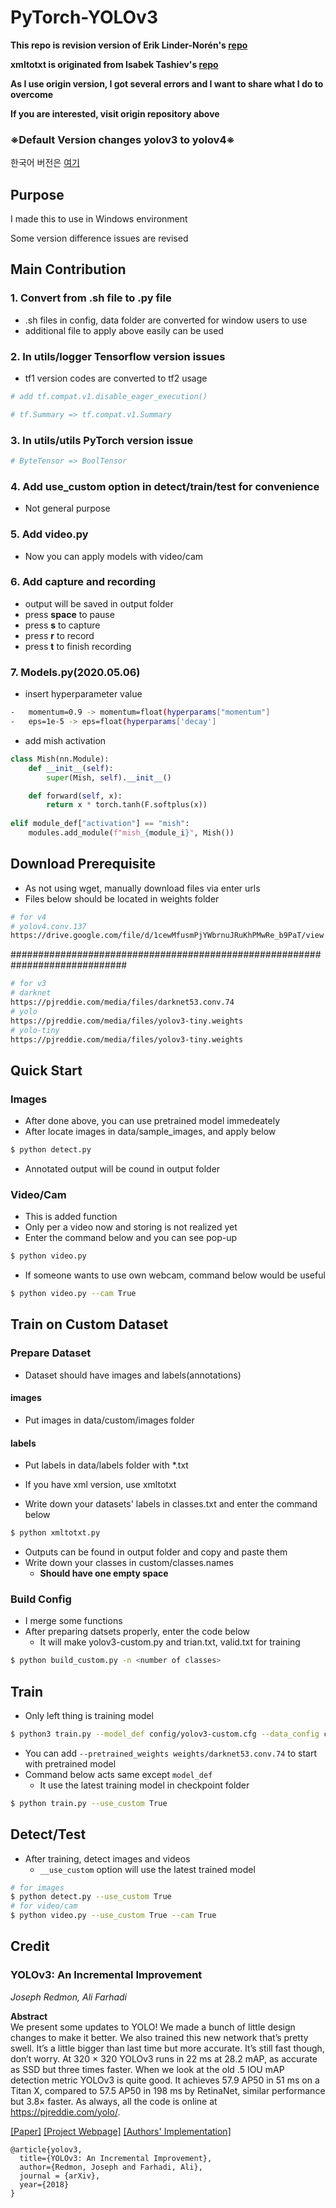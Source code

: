 # PyTorch-YOLOv3

**This repo is revision version of Erik Linder-Norén's [repo](https://github.com/eriklindernoren/PyTorch-YOLOv3)**

**xmltotxt is originated from Isabek Tashiev's [repo](https://github.com/Isabek/XmlToTxt)**

**As I use origin version, I got several errors and I want to share what I do to overcome**

**If you are interested, visit origin repository above**

### ※Default Version changes yolov3 to yolov4※

한국어 버전은 [여기](https://github.com/young31/PyTorch-YOLOv3/blob/master/README-kr.md)

## Purpose

I made this to use in Windows environment

Some version difference issues are revised

## Main Contribution

### 1. Convert from .sh file to .py file

-   .sh files in config, data folder are converted for window users to use
-   additional file to apply above easily can be used 

### 2. In utils/logger Tensorflow version issues

-   tf1 version codes are converted to tf2 usage

```python
# add tf.compat.v1.disable_eager_execution()

# tf.Summary => tf.compat.v1.Summary
```

### 3. In utils/utils PyTorch version issue

```python
# ByteTensor => BoolTensor
```

### 4. Add use_custom option in detect/train/test for convenience

-   Not general purpose

### 5. Add video.py 

-   Now you can apply models with video/cam 

### 6. Add capture and recording

-   output will be saved in output folder
-   press **space** to pause
-   press **s** to capture
-   press **r** to record
-   press **t** to finish recording

### 7. Models.py(2020.05.06)

-   insert hyperparameter value

```bash
-   momentum=0.9 -> momentum=float(hyperparams["momentum"]
-   eps=1e-5 -> eps=float(hyperparams['decay']
```

-   add mish activation

```python
class Mish(nn.Module):
    def __init__(self):
        super(Mish, self).__init__()

    def forward(self, x):
        return x * torch.tanh(F.softplus(x))
        
elif module_def["activation"] == "mish":
	modules.add_module(f"mish_{module_i}", Mish())
```


## Download Prerequisite

-   As not using wget, manually download files via enter urls
-   Files below should be located in weights folder

```bash
# for v4
# yolov4.conv.137
https://drive.google.com/file/d/1cewMfusmPjYWbrnuJRuKhPMwRe_b9PaT/view
```
#############################################################################

```bash
# for v3
# darknet
https://pjreddie.com/media/files/darknet53.conv.74
# yolo
https://pjreddie.com/media/files/yolov3-tiny.weights
# yolo-tiny
https://pjreddie.com/media/files/yolov3-tiny.weights
```

## Quick Start

### Images

-   After done above, you can use pretrained model immedeately
-   After locate images in data/sample_images, and apply below

```bash
$ python detect.py
```

-   Annotated output will be cound in output folder

### Video/Cam

-   This is added function
-   Only per a video now and storing is not realized yet
-   Enter the command below and you can see pop-up

```bash
$ python video.py
```

-   If someone wants to use own webcam, command below would be useful

```bash
$ python video.py --cam True
```

## Train on Custom Dataset

### Prepare Dataset

-   Dataset should have images and labels(annotations)

#### images

-   Put images in data/custom/images folder

#### labels

-   Put labels in data/labels folder with *.txt 
-   If you have xml version, use xmltotxt

-   Write down your datasets' labels in classes.txt and enter the command below

```bash
$ python xmltotxt.py 
```

-   Outputs can be found in output folder and copy and paste them
-   Write down your classes in custom/classes.names
    -   **Should have one empty space**

### Build Config

-   I merge some functions
-   After preparing datsets properly, enter the code below
    -   It will make yolov3-custom.py and trian.txt, valid.txt for training

```bash
$ python build_custom.py -n <number of classes>
```

## Train

-   Only left thing is training model

```bash
$ python3 train.py --model_def config/yolov3-custom.cfg --data_config config/custom.data
```

-   You can add  `--pretrained_weights weights/darknet53.conv.74` to start with pretrained model
-   Command below acts same except `model_def`
    -   It use the latest training model in checkpoint folder

```bash
$ python train.py --use_custom True
```

## Detect/Test

-   After training, detect images and videos
    -   `__use_custom` option will use the latest trained model

```bash
# for images
$ python detect.py --use_custom True
# for video/cam
$ python video.py --use_custom True --cam True
```

## Credit

### YOLOv3: An Incremental Improvement

_Joseph Redmon, Ali Farhadi_ <br>

**Abstract** <br>
We present some updates to YOLO! We made a bunch
of little design changes to make it better. We also trained
this new network that’s pretty swell. It’s a little bigger than
last time but more accurate. It’s still fast though, don’t
worry. At 320 × 320 YOLOv3 runs in 22 ms at 28.2 mAP,
as accurate as SSD but three times faster. When we look
at the old .5 IOU mAP detection metric YOLOv3 is quite
good. It achieves 57.9 AP50 in 51 ms on a Titan X, compared
to 57.5 AP50 in 198 ms by RetinaNet, similar performance
but 3.8× faster. As always, all the code is online at
https://pjreddie.com/yolo/.

[[Paper]](https://pjreddie.com/media/files/papers/YOLOv3.pdf) [[Project Webpage]](https://pjreddie.com/darknet/yolo/) [[Authors' Implementation]](https://github.com/pjreddie/darknet)

```
@article{yolov3,
  title={YOLOv3: An Incremental Improvement},
  author={Redmon, Joseph and Farhadi, Ali},
  journal = {arXiv},
  year={2018}
}
```